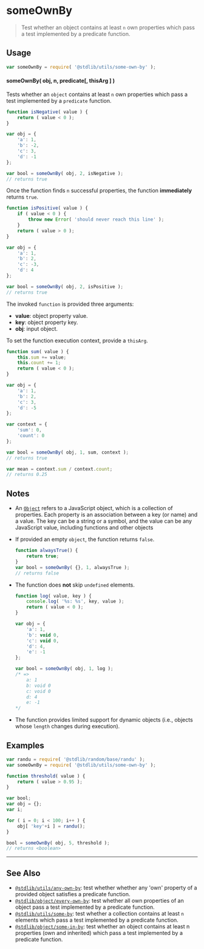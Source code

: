 <!--

@license Apache-2.0

Copyright (c) 2024 The Stdlib Authors.

Licensed under the Apache License, Version 2.0 (the "License");
you may not use this file except in compliance with the License.
You may obtain a copy of the License at

   http://www.apache.org/licenses/LICENSE-2.0

Unless required by applicable law or agreed to in writing, software
distributed under the License is distributed on an "AS IS" BASIS,
WITHOUT WARRANTIES OR CONDITIONS OF ANY KIND, either express or implied.
See the License for the specific language governing permissions and
limitations under the License.

-->

# someOwnBy

> Test whether an object contains at least `n` own properties which pass a test implemented by a predicate function.

<!-- Section to include introductory text. Make sure to keep an empty line after the intro `section` element and another before the `/section` close. -->

<section class="intro">

</section>

<!-- /.intro -->

<!-- Package usage documentation. -->

<section class="usage">

## Usage

```javascript
var someOwnBy = require( '@stdlib/utils/some-own-by' );
```

#### someOwnBy( obj, n, predicate\[, thisArg ] )

Tests whether an `object` contains at least `n` own properties which pass a test implemented by a `predicate` function.

```javascript
function isNegative( value ) {
    return ( value < 0 );
}

var obj = {
    'a': 1,
    'b': -2,
    'c': 3,
    'd': -1
};

var bool = someOwnBy( obj, 2, isNegative );
// returns true
```

Once the function finds `n` successful properties, the function **immediately** returns `true`.

```javascript
function isPositive( value ) {
    if ( value < 0 ) {
        throw new Error( 'should never reach this line' );
    }
    return ( value > 0 );
}

var obj = {
    'a': 1,
    'b': 2,
    'c': -3,
    'd': 4
};

var bool = someOwnBy( obj, 2, isPositive );
// returns true
```

The invoked `function` is provided three arguments:

-   **value**: object property value.
-   **key**: object property key.
-   **obj**: input object.

To set the function execution context, provide a `thisArg`.

```javascript
function sum( value ) {
    this.sum += value;
    this.count += 1;
    return ( value < 0 );
}

var obj = {
    'a': 1,
    'b': 2,
    'c': 3,
    'd': -5
};

var context = {
    'sum': 0,
    'count': 0
};

var bool = someOwnBy( obj, 1, sum, context );
// returns true

var mean = context.sum / context.count;
// returns 0.25
```

</section>

<!-- /.usage -->

<!-- Package usage notes. Make sure to keep an empty line after the `section` element and another before the `/section` close. -->

<section class="notes">

## Notes

-   An [`Object`][mdn-object] refers to a JavaScript object, which is a collection of properties. Each property is an association between a key (or name) and a value. The key can be a string or a symbol, and the value can be any JavaScript value, including functions and other objects

-   If provided an empty `object`, the function returns `false`.

    ```javascript
    function alwaysTrue() {
        return true;
    }
    var bool = someOwnBy( {}, 1, alwaysTrue );
    // returns false
    ```

-   The function does **not** skip `undefined` elements.

    <!-- eslint-disable no-sparse-arrays, stdlib/doctest-marker -->

    ```javascript
    function log( value, key ) {
        console.log( '%s: %s', key, value );
        return ( value < 0 );
    }

    var obj = {
        'a': 1,
        'b': void 0,
        'c': void 0,
        'd': 4,
        'e': -1
    };

    var bool = someOwnBy( obj, 1, log );
    /* =>
        a: 1
        b: void 0
        c: void 0
        d: 4
        e: -1
    */
    ```

-   The function provides limited support for dynamic objects (i.e., objects whose `length` changes during execution).

</section>

<!-- /.notes -->

<!-- Package usage examples. -->

<section class="examples">

## Examples

<!-- eslint no-undef: "error" -->

```javascript
var randu = require( '@stdlib/random/base/randu' );
var someOwnBy = require( '@stdlib/utils/some-own-by' );

function threshold( value ) {
    return ( value > 0.95 );
}

var bool;
var obj = {};
var i;

for ( i = 0; i < 100; i++ ) {
    obj[ 'key'+i ] = randu();
}

bool = someOwnBy( obj, 5, threshold );
// returns <boolean>
```

</section>

<!-- /.examples -->

<!-- Section to include cited references. If references are included, add a horizontal rule *before* the section. Make sure to keep an empty line after the `section` element and another before the `/section` close. -->

<section class="references">

</section>

<!-- /.references -->

<!-- Section for related `stdlib` packages. Do not manually edit this section, as it is automatically populated. -->

<section class="related">

* * *

## See Also

-   <span class="package-name">[`@stdlib/utils/any-own-by`][@stdlib/utils/any-own-by]</span><span class="delimiter">: </span><span class="description">test whether whether any 'own' property of a provided object satisfies a predicate function.</span>
-   <span class="package-name">[`@stdlib/object/every-own-by`][@stdlib/object/every-own-by]</span><span class="delimiter">: </span><span class="description">test whether all own properties of an object pass a test implemented by a predicate function.</span>
-   <span class="package-name">[`@stdlib/utils/some-by`][@stdlib/utils/some-by]</span><span class="delimiter">: </span><span class="description">test whether a collection contains at least `n` elements which pass a test implemented by a predicate function.</span>
-   <span class="package-name">[`@stdlib/object/some-in-by`][@stdlib/object/some-in-by]</span><span class="delimiter">: </span><span class="description">test whether an object contains at least n properties (own and inherited) which pass a test implemented by a predicate function.</span>

</section>

<!-- /.related -->

<!-- Section for all links. Make sure to keep an empty line after the `section` element and another before the `/section` close. -->

<section class="links">

[mdn-object]: https://developer.mozilla.org/en-US/docs/Web/JavaScript/Reference/Global_Objects/Object

<!-- <related-links> -->

[@stdlib/utils/any-own-by]: https://github.com/stdlib-js/stdlib/tree/develop/lib/node_modules/%40stdlib/utils/any-own-by

[@stdlib/object/every-own-by]: https://github.com/stdlib-js/stdlib/tree/develop/lib/node_modules/%40stdlib/object/every-own-by

[@stdlib/utils/some-by]: https://github.com/stdlib-js/stdlib/tree/develop/lib/node_modules/%40stdlib/utils/some-by

[@stdlib/object/some-in-by]: https://github.com/stdlib-js/stdlib/tree/develop/lib/node_modules/%40stdlib/object/some-in-by

<!-- </related-links> -->

</section>

<!-- /.links -->
